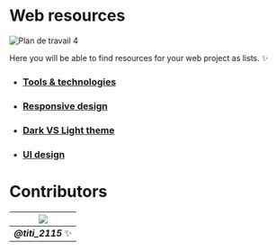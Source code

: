 # Web resources

![Plan de travail 4](https://user-images.githubusercontent.com/73474137/195051820-54689f95-d8cb-427e-bb3c-6b1f7be4314d.png)

Here you will be able to find resources for your web project as lists. ✨

- ### [Tools & technologies](https://github.com/jasiukiewicztymon/WebResources/blob/main/TOOLS%26TECHNOLOGIES.md)
- ### [Responsive design](https://github.com/jasiukiewicztymon/WebResources/blob/main/RESPONSIVEDESIGN.md)
- ### [Dark VS Light theme](https://github.com/jasiukiewicztymon/WebResources/blob/main/DARKVSLIGHTTHEME.md)
- ### [UI design](https://github.com/jasiukiewicztymon/WebResources/blob/main/UIDESIGN.md)

# Contributors

| ![](https://avatars.githubusercontent.com/u/73474137?s=96&v=4) |
| - |
| ***@titi_2115*** ✨ |

